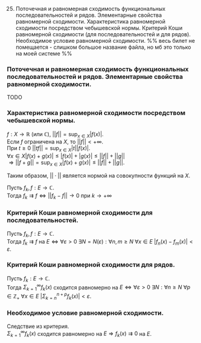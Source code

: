 25. Поточечная и равномерная сходимость функциональных последовательностей и рядов. Элементарные свойства равномерной сходимости. Характеристика равномерной сходимости посредством чебышевской нормы. Критерий Коши равномерной сходимости (для последовательностей и для рядов). Необходимое условие равномерной сходимости. 
%% весь билет не помещается - слишком большое название файла, но мб это только на моей системе %%
### Поточечная и равномерная сходимость функциональных последовательностей и рядов. Элементарные свойства равномерной сходимости. 
TODO
### Характеристика равномерной сходимости посредством чебышевской нормы.
$f: X \rightarrow \mathbb{R}$ (или $\mathbb{C}$), $||f|| = \sup_{x \in X} |f(x)|$.  
Если $f$ ограничена на $X$, то $||f|| < +\infty$.  
При $t \geq 0$ $||tf|| = \sup_{x \in X} |t| |f(x)|$.  
$\forall x \in X |f(x)+g(x)| \leq |f(x)| + |g(x)| \leq ||f|| + ||g||$  
$\Rightarrow ||f+g|| = \sup_{x \in X} |f(x) + g(x)| \leq ||f|| + ||g||$.  
  
Таким образом, $||\cdot||$ является нормой на совокупности функций на $X$.  
  
Пусть $f_k, f: E \rightarrow \mathbb{C}$.  
Тогда $f_k \rightrightarrows f \Leftrightarrow ||f_k - f|| \rightarrow 0$ при $k \rightarrow +\infty$
### Критерий Коши равномерной сходимости для последовательностей.
Пусть $f_k, f: E \rightarrow \mathbb{C}$.  
Тогда $f_k \rightrightarrows f \text{ на } E \Leftrightarrow \forall \varepsilon > 0 \ \exists N = N(\varepsilon) : \forall n, m \geq N \ \forall x \in E \ |f_n(x) - f_m(x)| < \varepsilon$.
### Критерий Коши равномерной сходимости для рядов.
Пусть $f_k: E \rightarrow \mathbb{C}$.  
Тогда $\Sigma_{k=1}^\infty f_k(x)$ сходится равномерно на $E \Leftrightarrow \forall \varepsilon > 0 \ \exists N : \forall n \geq N \ \forall p \in \mathbb{Z_+} \ \forall x \in E \ |\Sigma_{k=n}^{n+p} f_k(x)| < \varepsilon$.
### Необходимое условие равномерной сходимости.
Следствие из критерия.  
$\Sigma_{k=1}^\infty f_k(x)$ сходится равномерно на $E \Rightarrow f_k(x) \rightrightarrows 0$ на $E$.